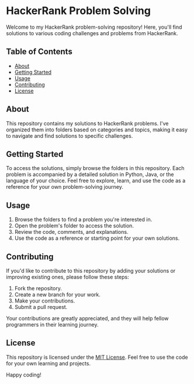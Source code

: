 # HackerRank Problem Solving

Welcome to my HackerRank problem-solving repository! Here, you'll find solutions to various coding challenges and problems from HackerRank.

## Table of Contents

- [About](#about)
- [Getting Started](#getting-started)
- [Usage](#usage)
- [Contributing](#contributing)
- [License](#license)

## About

This repository contains my solutions to HackerRank problems. I've organized them into folders based on categories and topics, making it easy to navigate and find solutions to specific challenges.

## Getting Started

To access the solutions, simply browse the folders in this repository. Each problem is accompanied by a detailed solution in Python, Java, or the language of your choice. Feel free to explore, learn, and use the code as a reference for your own problem-solving journey.

## Usage

1. Browse the folders to find a problem you're interested in.
2. Open the problem's folder to access the solution.
3. Review the code, comments, and explanations.
4. Use the code as a reference or starting point for your own solutions.

## Contributing

If you'd like to contribute to this repository by adding your solutions or improving existing ones, please follow these steps:

1. Fork the repository.
2. Create a new branch for your work.
3. Make your contributions.
4. Submit a pull request.

Your contributions are greatly appreciated, and they will help fellow programmers in their learning journey.

## License

This repository is licensed under the [MIT License](LICENSE). Feel free to use the code for your own learning and projects.

Happy coding!
